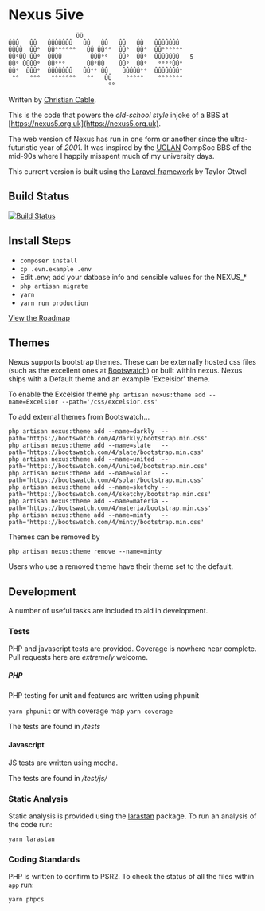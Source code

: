 # Nexus 5ive

                       ÛÛ
    ÛÛÛ   ÛÛ   ÛÛÛÛÛÛÛ   ÛÛ   ÛÛ   ÛÛ   ÛÛ   ÛÛÛÛÛÛÛ
    ÛÛÛÛ  ÛÛ°  ÛÛ°°°°°°   ÛÛ ÛÛ°°  ÛÛ°  ÛÛ°  ÛÛ°°°°°°
    ÛÛ°ÛÛ ÛÛ°  ÛÛÛÛ        ÛÛÛ°°   ÛÛ°  ÛÛ°  ÛÛÛÛÛÛÛ   5
    ÛÛ° ÛÛÛÛ°  ÛÛ°°°      ÛÛ°ÛÛ    ÛÛ°  ÛÛ°   °°°°ÛÛ°
    ÛÛ°  ÛÛÛ°  ÛÛÛÛÛÛÛ   ÛÛ°° ÛÛ    ÛÛÛÛÛ°°  ÛÛÛÛÛÛÛ°
     °°   °°°   °°°°°°°   °°   ÛÛ    °°°°°    °°°°°°°
                                °°

Written by [Christian Cable](http://christiancable.co.uk).

This is the code that powers the _old-school style_ injoke of a BBS at [https://nexus5.org.uk](https://nexus5.org.uk).

The web version of Nexus has run in one form or another since the ultra-futuristic year of _2001_. It was inspired by the [UCLAN](https://www.uclan.ac.uk) CompSoc BBS of the mid-90s where I happily misspent much of my university days.

This current version is built using the [Laravel framework](https://laravel.com) by Taylor Otwell

## Build Status

[![Build Status](https://travis-ci.org/christiancable/nexus5ive.svg?branch=master)](https://travis-ci.org/christiancable/nexus5ive.svg?branch=master)

## Install Steps

- `composer install`
- `cp .evn.example .env`
- Edit .env; add your datbase info and sensible values for the NEXUS\_\*
- `php artisan migrate`
- `yarn`
- `yarn run production`

[View the Roadmap](https://github.com/christiancable/nexus5ive/projects/2)

## Themes

Nexus supports bootstrap themes.
These can be externally hosted css files (such as the excellent ones at [Bootswatch](https://bootswatch.com/)) or built within nexus. Nexus ships with a Default theme and an example 'Excelsior' theme.

To enable the Excelsior theme
`php artisan nexus:theme add --name=Excelsior --path='/css/excelsior.css'`

To add external themes from Bootswatch...

```
php artisan nexus:theme add --name=darkly  --path='https://bootswatch.com/4/darkly/bootstrap.min.css'
php artisan nexus:theme add --name=slate   --path='https://bootswatch.com/4/slate/bootstrap.min.css'
php artisan nexus:theme add --name=united  --path='https://bootswatch.com/4/united/bootstrap.min.css'
php artisan nexus:theme add --name=solar   --path='https://bootswatch.com/4/solar/bootstrap.min.css'
php artisan nexus:theme add --name=sketchy --path='https://bootswatch.com/4/sketchy/bootstrap.min.css'
php artisan nexus:theme add --name=materia --path='https://bootswatch.com/4/materia/bootstrap.min.css'
php artisan nexus:theme add --name=minty   --path='https://bootswatch.com/4/minty/bootstrap.min.css'
```

Themes can be removed by

```
php artisan nexus:theme remove --name=minty
```

Users who use a removed theme have their theme set to the default.

## Development

A number of useful tasks are included to aid in development.

### Tests

PHP and javascript tests are provided. Coverage is nowhere near complete. Pull requests here are _extremely_ welcome.

##### PHP

PHP testing for unit and features are written using phpunit

`yarn phpunit` or with coverage map `yarn coverage`

The tests are found in _/tests_

#### Javascript

JS tests are written using mocha.

The tests are found in _/test/js/_

### Static Analysis

Static analysis is provided using the [larastan](https://medium.com/@nunomaduro/introducing-larastan-alpha-c7582ff366a6) package. To run an analysis of the code run:

`yarn larastan`

### Coding Standards

PHP is written to confirm to PSR2. To check the status of all the files within `app` run:

`yarn phpcs`
